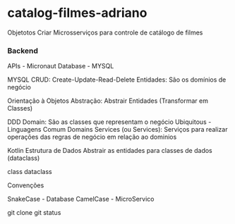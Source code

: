 # catalog-filmes-adriano


Objetotos
Criar Microsserviços para controle de catálogo de filmes









### Backend
APIs - Micronaut
Database - MYSQL


MYSQL
CRUD: Create-Update-Read-Delete
Entidades: São os domínios de negócio

Orientação à Objetos
Abstração: Abstrair Entidades (Transformar em Classes)

DDD
Domain: São as classes que representam o negócio
Ubiquitous - Linguagens Comum
Domains Services (ou Services): Serviços para realizar operações das regras de negócio em relação ao dominios

Kotlin
Estrutura de Dados
Abstrair as entidades para classes de dados (dataclass)

class
dataclass



Convenções

SnakeCase - Database
CamelCase - MicroServico







git clone
git status





